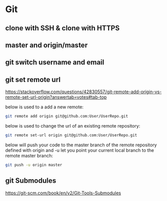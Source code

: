 # Git

## clone with SSH & clone with HTTPS

## master and origin/master

## git switch username and email

## git set remote url

https://stackoverflow.com/questions/42830557/git-remote-add-origin-vs-remote-set-url-origin?answertab=votes#tab-top

below is used to a add a new remote:

```bash
git remote add origin git@github.com:User/UserRepo.git
```

below is used to change the url of an existing remote repository:

```bash
git remote set-url origin git@github.com:User/UserRepo.git
```

below will push your code to the master branch of the remote repository defined with origin and -u let you point your current local branch to the remote master branch:

```bash
git push -u origin master
```

## git Submodules

https://git-scm.com/book/en/v2/Git-Tools-Submodules